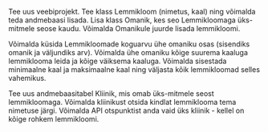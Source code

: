 Tee uus veebiprojekt. Tee klass Lemmikloom (nimetus, kaal) ning võimalda teda andmebaasi lisada.
Lisa klass Omanik, kes seo Lemmikloomaga üks-mitmele seose kaudu. Võimalda Omanikule juurde lisada lemmikloomi.

Võimalda küsida Lemmikloomade koguarvu ühe omaniku osas (sisendiks omanik ja väljundiks arv).
Võimalda ühe omaniku kõige suurema kaaluga lemmiklooma leida ja kõige väiksema kaaluga.
Võimalda sisestada minimaalne kaal ja maksimaalne kaal ning väljasta kõik lemmikloomad selles vahemikus.

Tee uus andmebaasitabel Kliinik, mis omab üks-mitmele seost lemmikloomaga.
Võimalda kliinikust otsida kindlat lemmiklooma tema nimetuse järgi. Võimalda API otspunktist anda vaid üks kliinik -
kellel on kõige rohkem lemmikloomi.
